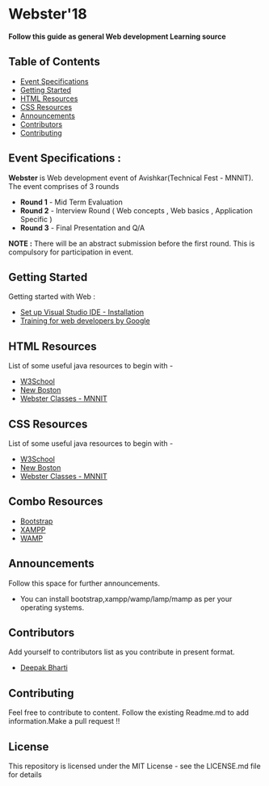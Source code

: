 # Webster'18

<strong> Follow this guide as general Web development Learning source </strong>

## Table of Contents

- [Event Specifications](#EventSpecification)
- [Getting Started](#GettingStarted)
- [HTML Resources](#HTML-Resources)
- [CSS Resources](#CSS-Resources)
- [Announcements](#Announcements)
- [Contributors](#Contributors)
- [Contributing](#Contributing)

## Event Specifications :
<strong>Webster</strong> is Web development event of Avishkar(Technical Fest - MNNIT).
The event comprises of 3 rounds

* <strong>Round 1</strong> - Mid Term Evaluation
* <strong>Round 2</strong> - Interview Round ( Web concepts , Web basics , Application Specific )
* <strong>Round 3</strong> - Final Presentation and Q/A

<strong>NOTE :</strong> There will be an abstract submission before the first round. This is compulsory for participation in event.

## Getting Started

Getting started with Web :
* [Set up Visual Studio IDE - Installation](https://code.visualstudio.com/docs/setup/setup-overview)
* [Training for web developers by Google](https://developers.google.com/training/)
<!-- * [Beginners First App](https://developers.google.com/web/fundamentals/codelabs/your-first-pwapp/) -->

## HTML Resources

List of some useful java resources to begin with -
* [W3School](https://www.w3schools.com/html/)
* [New Boston](https://www.youtube.com/playlist?list=PL081AC329706B2953)
* [Webster Classes - MNNIT](https://github.com/CC-MNNIT/2018-19-Classes/webster-classes)

## CSS Resources

List of some useful java resources to begin with -
* [W3School](https://www.w3schools.com/css/default.asp)
* [New Boston](https://www.youtube.com/playlist?list=PL4365CEFCE3DC35D1)
* [Webster Classes - MNNIT](https://github.com/CC-MNNIT/2018-19-Classes/webster-classes)


## Combo Resources
* [Bootstrap](https://getbootstrap.com/)
* [XAMPP](https://www.apachefriends.org/download.html)
* [WAMP](https://sourceforge.net/projects/wampserver/)

## Announcements

Follow this space for further announcements.
* You can install bootstrap,xampp/wamp/lamp/mamp as per your operating systems.

## Contributors
 Add yourself to contributors list as you contribute in present format.

* [Deepak Bharti](https://github.com/dbads)

## Contributing

Feel free to contribute to content. Follow the existing Readme.md to add information.Make a pull request !!

## License

This repository is licensed under the MIT License - see the LICENSE.md file for details


